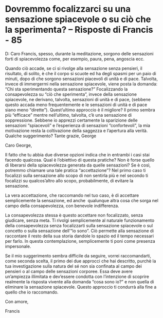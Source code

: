 # Dovremmo focalizzarci su una sensazione spiacevole o su ciò che la sperimenta? – Risposte di Francis - 85

D: Caro Francis, spesso, durante la meditazione, sorgono delle sensazioni forti di spiacevolezza come, per esempio, paura, pena, angoscia ecc.&nbsp;

Quando ci&ograve; accade, se ci si rivolge alla sensazione senza pensieri, il risultato, di solito, &egrave; che il corpo si scuote ed ha degli spasmi per un paio di minuti, dopo di che sorgono sensazioni piacevoli di unit&agrave; e di pace. Talvolta, invece di immergermi nella sensazione spiacevole, viene posta la domanda: &ldquo;Chi sta sperimentando questa sensazione?&rdquo; Focalizzando la consapevolezza su &ldquo;ci&ograve; che sperimenta&rdquo;, invece della sensazione spiacevole, ne derivano, talvolta, sensazioni di unit&agrave; e di pace, (sebbene questo accada meno frequentemente e le sensazioni di unit&agrave; e di pace siano meno &ldquo;dirette&rdquo;). Quest&rsquo;ultimo approccio &egrave; il migliore? Il primo sembra pi&ugrave; &ldquo;efficace&rdquo; mentre nell&rsquo;ultimo, talvolta, c&rsquo;&egrave; una sensazione di soppressione. Sebbene io apprezzi certamente la sparizione delle sensazioni &ldquo;spiacevoli&rdquo; e l&rsquo;esperienza di sensazioni &ldquo;confortevoli&rdquo;, la mia motivazione resta la coltivazione della saggezza e l&rsquo;apertura alla verit&agrave;. Qualche suggerimento? Tante grazie, George

Caro George,

Il fatto che tu abbia due diverse opzioni indica che in entrambi i casi stai facendo qualcosa. Qual &egrave; l&rsquo;obiettivo di questa pratiche? Non &egrave; forse quello di liberarsi della spiacevolezza generata da quelle sensazioni? Se &egrave; cos&igrave;, potremmo chiamare una tale pratica &ldquo;accettazione&rdquo;? Nel primo caso ti focalizzi sulla sensazione allo scopo di non sentirla pi&ugrave; e nel secondo ti focalizzi su qualcos&rsquo;altro allo scopo, probabilmente, di evitare la sensazione.

La vera accettazione, che raccomando nel tuo caso, &egrave; di accettare semplicemente la sensazione, ed anche&nbsp; qualunque altra cosa che sorga nel campo della consapevolezza, con benevole indifferenza.&nbsp;

La consapevolezza stessa &egrave; questo accettare non focalizzato, senza giudicare, senza meta. Ti rivolgi semplicemente al naturale funzionamento della consapevolezza senza focalizzarti sulla sensazione spiacevole o sul concetto o sulla sensazione dell&rsquo;&ldquo;io sono&rdquo;. Ci&ograve; permette alla sensazione di raccontare il resto della sua storia dandole lo spazio ed il tempo necessari per farlo. In questa contemplazione, semplicemente ti poni come presenza impersonale.

Se il mio suggerimento sembra difficile da seguire, vorrei raccomandarti, come seconda scelta, il primo dei due approcci che hai descritto, purch&egrave; la tua investigazione sulla natura del s&eacute; non sia confinata al campo dei pensieri o al campo delle sensazioni corporee. Essa deve avere un&rsquo;ampiezza illimitata e dev&rsquo;essere condotta con l&rsquo;intenzione di scoprire realmente la risposta vivente alla domanda &ldquo;cosa sono io?&rdquo; e non quella di eliminare la sensazione spiacevole. Questo approccio ti condurr&agrave; alla fine a quello che io raccomando.

Con amore,

Francis

